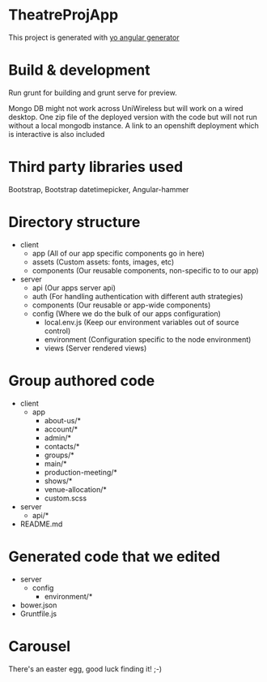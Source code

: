 # TheatreProjApp
This project is generated with [yo angular generator](https://github.com/yeoman/generator-angular-fullstack)

# Build & development
Run grunt for building and grunt serve for preview.

Mongo DB might not work across UniWireless but will work on a wired desktop. One zip file of the deployed version with the code but will not run without a local mongodb instance. A link to an openshift deployment which is interactive is also included

# Third party libraries used
Bootstrap,
Bootstrap datetimepicker,
Angular-hammer

# Directory structure
- client
	- app (All of our app specific components go in here)
	- assets (Custom assets: fonts, images, etc)
	- components (Our reusable components, non-specific to to our app)
- server
	- api (Our apps server api)
	- auth (For handling authentication with different auth strategies)
	- components (Our reusable or app-wide components)
	- config (Where we do the bulk of our apps configuration)
		- local.env.js (Keep our environment variables out of source control)
		- environment (Configuration specific to the node environment)
		- views (Server rendered views)

# Group authored code
- client
	- app
		- about-us/*
		- account/*
		- admin/*
		- contacts/*
		- groups/*
		- main/*
		- production-meeting/*
		- shows/*
		- venue-allocation/*
		- custom.scss
- server
	- api/*
- README.md

# Generated code that we edited
- server
	- config
		- environment/*
- bower.json
- Gruntfile.js

# Carousel
There's an easter egg, good luck finding it! ;-)
